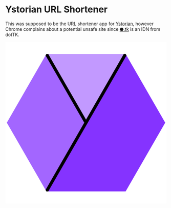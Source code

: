 # Ystorian URL Shortener

This was supposed to be the URL shortener app for [Ystorian](https://www.ystorian.com),
however Chrome complains about a potential unsafe site since [⬣.tk](https://⬣.tk) is an IDN from dotTK.

![Ystorian logo](public/ystorian.svg)